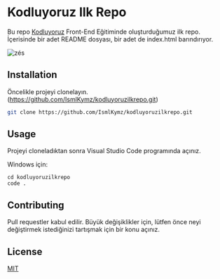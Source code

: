 # Kodluyoruz Ilk Repo

Bu repo [Kodluyoruz](https://www.kodluyoruz.org) Front-End Eğitiminde oluşturduğumuz ilk repo. İçerisinde bir adet README dosyası, bir adet de index.html barındırıyor.

![zés](https://user-images.githubusercontent.com/119504023/204803897-63b0d056-afaa-4328-98aa-2170485dc9a2.png)


## Installation

Öncelikle projeyi clonelayın. (https://github.com/IsmlKymz/kodluyoruzilkrepo.git)

```bash
git clone https://github.com/IsmlKymz/kodluyoruzilkrepo.git
```

## Usage

Projeyi cloneladıktan sonra Visual Studio Code programında açınız.

Windows için:
```windows
cd kodluyoruzilkrepo
code .
```

## Contributing
Pull requestler kabul edilir. Büyük değişiklikler için, lütfen önce neyi değiştirmek istediğinizi tartışmak için bir konu açınız.


## License
[MIT](https://choosealicense.com/licenses/mit/)
